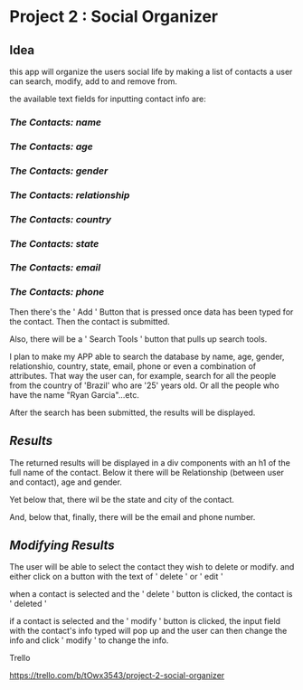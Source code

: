 # **Project 2 : Social Organizer**

## **Idea**

this app will organize the users social life by making a list of contacts a user can search, modify, add to and remove from.

the available text fields for inputting contact info are:

### _The Contacts: name_

### _The Contacts: age_

### _The Contacts: gender_

### _The Contacts: relationship_

### _The Contacts: country_

### _The Contacts: state_

### _The Contacts: email_

### _The Contacts: phone_

Then there's the ' Add ' Button that is pressed once data has been typed for the contact. Then the contact is submitted.

Also, there will be a ' Search Tools ' button that pulls up search tools.

I plan to make my APP able to search the database by name, age, gender, relationshio, country, state, email, phone or even a combination of attributes. That way the user can, for example, search for all the people from the country of 'Brazil' who are '25' years old. Or all the people who have the name "Ryan Garcia"...etc.

After the search has been submitted, the results will be displayed.

## _Results_

The returned results will be displayed in a div components with an h1 of the full name of the contact. Below it there will be Relationship (between user and contact), age and gender.

Yet below that, there wil be the state and city of the contact.

And, below that, finally, there will be the email and phone number.

## _Modifying Results_

The user will be able to select the contact they wish to delete or modify. and either click on a button with the text of ' delete ' or ' edit '

when a contact is selected and the ' delete ' button is clicked, the contact is ' deleted '

if a contact is selected and the ' modify ' button is clicked, the input field with the contact's info typed will pop up and the user can then change the info and click ' modify ' to change the info.

Trello

https://trello.com/b/tOwx3543/project-2-social-organizer

